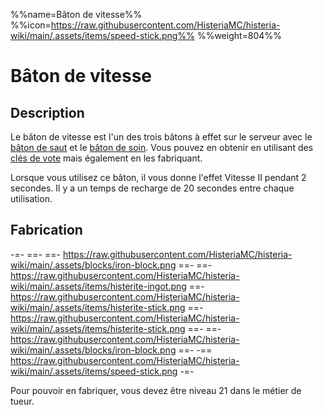 %%name=Bâton de vitesse%%
%%icon=https://raw.githubusercontent.com/HisteriaMC/histeria-wiki/main/.assets/items/speed-stick.png%%
%%weight=804%%

# Bâton de vitesse

## Description 
Le bâton de vitesse est l'un des trois bâtons à effet sur le serveur avec le [bâton de saut](https://histeria.fr/wiki/batons/jump-stick) et le [bâton de soin](https://histeria.fr/wiki/batons/heal-stick). Vous pouvez en obtenir en utilisant des [clés de vote](https://histeria.fr/wiki/clés/vote-key) mais également en les fabriquant.

Lorsque vous utilisez ce bâton, il vous donne l'effet Vitesse II pendant 2 secondes. Il y a un temps de recharge de 20 secondes entre chaque utilisation.

## Fabrication

-=-
 ==- 
 ==- https://raw.githubusercontent.com/HisteriaMC/histeria-wiki/main/.assets/blocks/iron-block.png
 ==- 
 ==- https://raw.githubusercontent.com/HisteriaMC/histeria-wiki/main/.assets/items/histerite-ingot.png
 ==- https://raw.githubusercontent.com/HisteriaMC/histeria-wiki/main/.assets/items/histerite-stick.png
 ==- https://raw.githubusercontent.com/HisteriaMC/histeria-wiki/main/.assets/items/histerite-stick.png
 ==- 
 ==- https://raw.githubusercontent.com/HisteriaMC/histeria-wiki/main/.assets/blocks/iron-block.png
 ==- 
 -== https://raw.githubusercontent.com/HisteriaMC/histeria-wiki/main/.assets/items/speed-stick.png
-=-

Pour pouvoir en fabriquer, vous devez être niveau 21 dans le métier de tueur.